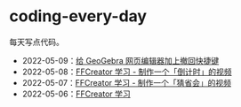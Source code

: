 # coding-every-day

每天写点代码。

* 2022-05-09：[给 GeoGebra 网页编辑器加上撤回快捷键](https://github.com/yunser/geogebra-userscript)
* 2022-05-08：[FFCreator 学习 - 制作一个「倒计时」的视频](https://github.com/yunser/ffcreator-test)
* 2022-05-07：[FFCreator 学习 - 制作一个「猜省会」的视频](https://github.com/yunser/ffcreator-test)
* 2022-05-06：[FFCreator 学习](https://github.com/yunser/ffcreator-test)
